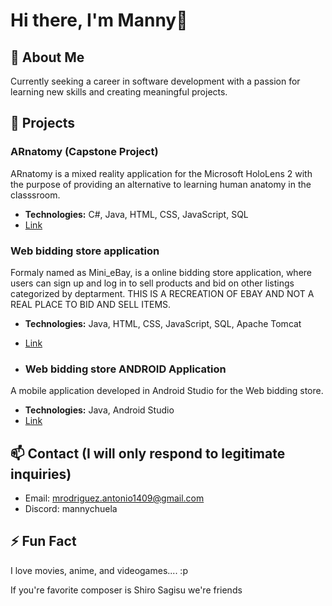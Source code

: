 # Hi there, I'm Manny👋

## 🚀 About Me
Currently seeking a career in software development with a passion for learning new skills and creating meaningful projects.

## 📝 Projects

### ARnatomy (Capstone Project)
ARnatomy is a mixed reality application for the Microsoft HoloLens 2 with the purpose of providing an alternative to learning human anatomy in the classsroom.
- **Technologies:** C#, Java, HTML, CSS, JavaScript, SQL
- [Link](https://github.com/mannychuela/ARNATOMY-Web)

### Web bidding store application
Formaly named as Mini_eBay, is a online bidding store application, where users can sign up and log in to sell products and bid on other listings categorized by deptarment.
THIS IS A RECREATION OF EBAY AND NOT A REAL PLACE TO BID AND SELL ITEMS.
- **Technologies:** Java, HTML, CSS, JavaScript, SQL, Apache Tomcat
- [Link](https://github.com/mannychuela/Web-bidding-store-application)

- ### Web bidding store ANDROID Application
A mobile application developed in Android Studio for the Web bidding store.
- **Technologies:** Java, Android Studio
- [Link](https://github.com/mannychuela/Web-bidding-store-Android-application)

## 📫 Contact (I will only respond to legitimate inquiries)
- Email: mrodriguez.antonio1409@gmail.com
- Discord: mannychuela

## ⚡ Fun Fact
I love movies, anime, and videogames.... :p

If you're favorite composer is Shiro Sagisu we're friends 



